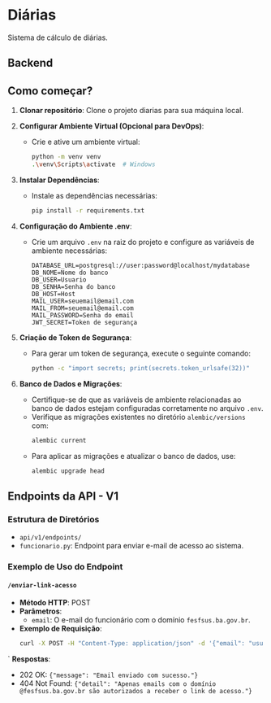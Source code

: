 
# Diárias

  

Sistema de cálculo de diárias.

  
  

## Backend

  



## Como começar?

1. **Clonar repositório**: Clone o projeto diarias para sua máquina local.

2. **Configurar Ambiente Virtual (Opcional para DevOps)**:
   - Crie e ative um ambiente virtual:
     ```bash
     python -m venv venv
     .\venv\Scripts\activate  # Windows
     ```
   
3. **Instalar Dependências**:
   - Instale as dependências necessárias:
     ```bash
     pip install -r requirements.txt
     ```

4. **Configuração do Ambiente .env**:
   - Crie um arquivo `.env` na raiz do projeto e configure as variáveis de ambiente necessárias:
     ```plaintext
     DATABASE_URL=postgresql://user:password@localhost/mydatabase
     DB_NOME=Nome do banco
     DB_USER=Usuario
     DB_SENHA=Senha do banco
     DB_HOST=Host
     MAIL_USER=seuemail@email.com
     MAIL_FROM=seuemail@email.com
     MAIL_PASSWORD=Senha do email
     JWT_SECRET=Token de segurança
     
     ```

5. **Criação de Token de Segurança**:
   - Para gerar um token de segurança, execute o seguinte comando:
     ```bash
     python -c "import secrets; print(secrets.token_urlsafe(32))"
     
     ```

6. **Banco de Dados e Migrações**:
   - Certifique-se de que as variáveis de ambiente relacionadas ao banco de dados estejam configuradas corretamente no arquivo `.env`.
   - Verifique as migrações existentes no diretório `alembic/versions` com:
     ```bash
     alembic current
     ```
   - Para aplicar as migrações e atualizar o banco de dados, use:
     ```bash
     alembic upgrade head
     ```

## Endpoints da API - V1

### Estrutura de Diretórios

- `api/v1/endpoints/`
- `funcionario.py`: Endpoint para enviar e-mail de acesso ao sistema.

### Exemplo de Uso do Endpoint

#### `/enviar-link-acesso`

- **Método HTTP**: POST
- **Parâmetros**:
  - `email`: O e-mail do funcionário com o domínio `fesfsus.ba.gov.br`.
- **Exemplo de Requisição**:
  ```bash
  curl -X POST -H "Content-Type: application/json" -d '{"email": "usuario@fesfsus.ba.gov.br"}' http://localhost:8000/enviar-link-acesso
  
`
**Respostas**:

-   202 OK: `{"message": "Email enviado com sucesso."}`
-   404 Not Found: `{"detail": "Apenas emails com o domínio @fesfsus.ba.gov.br são autorizados a receber o link de acesso."}`